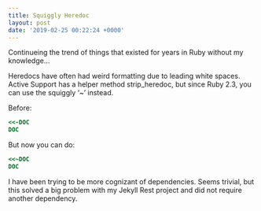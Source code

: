 ```yaml
---
title: Squiggly Heredoc
layout: post
date: '2019-02-25 00:22:24 +0000'
---
```

 Continueing the trend of things that existed for years in Ruby without my knowledge...

Heredocs have often had weird formatting due to leading white spaces. Active Support has a helper method strip_heredoc, but since Ruby 2.3, you can use the squiggly ‘~’ instead. 

Before: 

```ruby
<<-DOC
DOC
```

But now you can do:

```ruby
<<~DOC
DOC
```
I have been trying to be more cognizant of dependencies. Seems trivial, but this solved a big problem with my Jekyll Rest project and did not require another dependency. 
